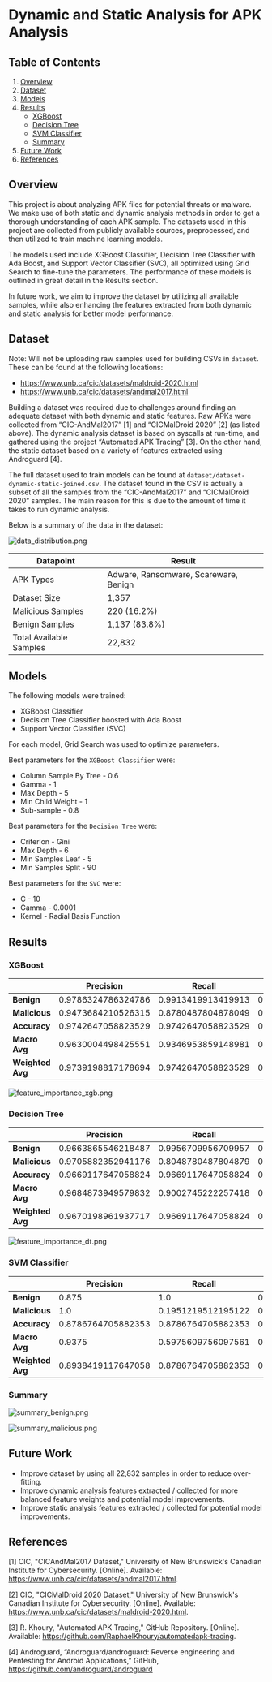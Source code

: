 # Dynamic and Static Analysis for APK Analysis

## Table of Contents
1. [Overview](#overview)
2. [Dataset](#dataset)
3. [Models](#models)
4. [Results](#results)
   * [XGBoost](#xgboost)
   * [Decision Tree](#decision-tree)
   * [SVM Classifier](#svm-classifier)
   * [Summary](#summary)
5. [Future Work](#future-work)
6. [References](#references)


## Overview

This project is about analyzing APK files for potential threats or malware. We make use of both static and dynamic analysis methods in order to get a thorough understanding of each APK sample. The datasets used in this project are collected from publicly available sources, preprocessed, and then utilized to train machine learning models. 

The models used include XGBoost Classifier, Decision Tree Classifier with Ada Boost, and Support Vector Classifier (SVC), all optimized using Grid Search to fine-tune the parameters. The performance of these models is outlined in great detail in the Results section.

In future work, we aim to improve the dataset by utilizing all available samples, while also enhancing the features extracted from both dynamic and static analysis for better model performance.

## Dataset

Note: Will not be uploading raw samples used for building CSVs in `dataset`. These can be found at the following locations:

- https://www.unb.ca/cic/datasets/maldroid-2020.html
- https://www.unb.ca/cic/datasets/andmal2017.html

Building a dataset was required due to challenges around finding an adequate dataset with both dynamic and static features.
Raw APKs were collected from “CIC-AndMal2017” [1] and “CICMalDroid 2020” [2] (as listed above).
The dynamic analysis dataset is based on syscalls at run-time, and gathered using the project “Automated APK Tracing” [3].
On the other hand, the static dataset based on a variety of features extracted using Androguard [4].

The full dataset used to train models can be found at `dataset/dataset-dynamic-static-joined.csv`. The dataset found in the CSV 
is actually a subset of all the samples from the “CIC-AndMal2017” and “CICMalDroid 2020” samples. The main reason for this is
due to the amount of time it takes to run dynamic analysis.

Below is a summary of the data in the dataset:

![data_distribution.png](images%2Fdata_distribution.png)

| Datapoint               | Result                                |
|-------------------------|---------------------------------------|
| APK Types               | Adware, Ransomware, Scareware, Benign |
| Dataset Size            | 1,357                                 |
| Malicious Samples       | 220 (16.2%)                           |
| Benign Samples          | 1,137 (83.8%)                         |
| Total Available Samples | 22,832                                |


## Models

The following models were trained:

- XGBoost Classifier
- Decision Tree Classifier boosted with Ada Boost
- Support Vector Classifier (SVC)

For each model, Grid Search was used to optimize parameters.


Best parameters for the `XGBoost Classifier` were:

- Column Sample By Tree - 0.6
- Gamma - 1 
- Max Depth - 5 
- Min Child Weight - 1 
- Sub-sample - 0.8

Best parameters for the `Decision Tree` were:

- Criterion - Gini
- Max Depth - 6
- Min Samples Leaf - 5
- Min Samples Split - 90

Best parameters for the `SVC` were:

- C - 10
- Gamma - 0.0001
- Kernel - Radial Basis Function



## Results

### XGBoost

|                  | **Precision**      | **Recall**         | **F1-Score**       |
|------------------|--------------------|--------------------|--------------------|
| **Benign**       | 0.9786324786324786 | 0.9913419913419913 | 0.9849462365591398 | 
| **Malicious**    | 0.9473684210526315 | 0.8780487804878049 | 0.9113924050632912 | 
| **Accuracy**     | 0.9742647058823529 | 0.9742647058823529 | 0.9742647058823529 | 
| **Macro Avg**    | 0.9630004498425551 | 0.9346953859148981 | 0.9481693208112155 | 
| **Weighted Avg** | 0.9739198817178694 | 0.9742647058823529 | 0.9738590781351332 |

![feature_importance_xgb.png](images%2Ffeature_importance_xgb.png)

### Decision Tree

|                  | **Precision**      | **Recall**         | **F1-Score**       |
|------------------|--------------------|--------------------|--------------------|
| **Benign**       | 0.9663865546218487 | 0.9956709956709957 | 0.9808102345415779 |
| **Malicious**    | 0.9705882352941176 | 0.8048780487804879 | 0.8800000000000001 |
| **Accuracy**     | 0.9669117647058824 | 0.9669117647058824 | 0.9669117647058824 |
| **Macro Avg**    | 0.9684873949579832 | 0.9002745222257418 | 0.930405117270789  |
| **Weighted Avg** | 0.9670198961937717 | 0.9669117647058824 | 0.9656145741878842 |


![feature_importance_dt.png](images%2Ffeature_importance_dt.png)

### SVM Classifier

|                  | **Precision**      | **Recall**         | **F1-Score**       |
|------------------|--------------------|--------------------|--------------------|
| **Benign**       | 0.875              | 1.0                | 0.9333333333333333 |
| **Malicious**    | 1.0                | 0.1951219512195122 | 0.326530612244898  |
| **Accuracy**     | 0.8786764705882353 | 0.8786764705882353 | 0.8786764705882353 |
| **Macro Avg**    | 0.9375             | 0.5975609756097561 | 0.6299319727891157 |
| **Weighted Avg** | 0.8938419117647058 | 0.8786764705882353 | 0.8418667466986794 |


### Summary

![summary_benign.png](images%2Fsummary_benign.png)

![summary_malicious.png](images%2Fsummary_malicious.png)

## Future Work

- Improve dataset by using all 22,832 samples in order to reduce over-fitting.
- Improve dynamic analysis features extracted / collected for more balanced feature weights and potential model improvements.
- Improve static analysis features extracted / collected for potential model improvements.

## References

[1] CIC, "CICAndMal2017 Dataset," University of New Brunswick's Canadian Institute for Cybersecurity. [Online]. Available: https://www.unb.ca/cic/datasets/andmal2017.html.

[2] CIC, "CICMalDroid 2020 Dataset," University of New Brunswick's Canadian Institute for Cybersecurity. [Online]. Available: https://www.unb.ca/cic/datasets/maldroid-2020.html.

[3] R. Khoury, "Automated APK Tracing," GitHub Repository. [Online]. Available: https://github.com/RaphaelKhoury/automatedapk-tracing.

[4] Androguard, “Androguard/androguard: Reverse engineering and Pentesting for Android Applications,” GitHub, https://github.com/androguard/androguard
